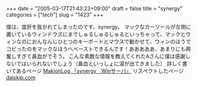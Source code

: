+++
date = "2005-03-17T21:43:23+09:00"
draft = false
title = "synergy"
categories = ["tech"]
slug = "1423"
+++

僕は、度肝を抜かれてしまったのです、synergy。
マックなカーソールが左側に置いているウィンドウズにまでしゅるしゅるしゅるといっちゃって、マックとウィンなのにおんなんじひとつのキーボードとマウスで動かせて、ウィンのほうでコピったのをマックなほうへペーストできるんです！あああああ、あまりにも興奮しすぎて鼻血がでそう。
こんな素敵な情報を教えてくれたAさんに僕は感謝しないではいられないでしょう（鼻血といっしょに涙が出てきました）
詳しく書いてあるページ
<a href="http://homepage.mac.com/makion/iblog/C463992368/E221415285/index.html" target="_blank">MakionLog 「synergy　Winサーバ」</a>
リスペクトしたページ
<a href="http://daiskip.com" target="_blank">daiskip.com</a>
